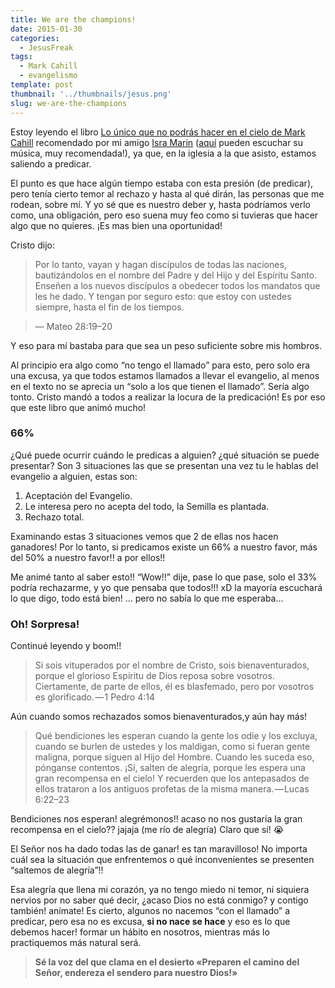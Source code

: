 ```yaml
---
title: We are the champions!
date: 2015-01-30
categories:
  - JesusFreak
tags:
  - Mark Cahill
  - evangelismo
template: post
thumbnail: '../thumbnails/jesus.png'
slug: we-are-the-champions
---
```


Estoy leyendo el libro [Lo único que no podrás hacer en el cielo de Mark Cahill](http://amzn.com/B007L97CQ8) recomendado por mi amigo [Isra Marin](https://twitter.com/isramarin) ([aquí](https://isramarin.bandcamp.com/music 'Isra Marin Bandcamp') pueden escuchar su música, muy recomendada!), ya que, en la iglesia a la que asisto, estamos saliendo a predicar.

El punto es que hace algún tiempo estaba con esta presión (de predicar), pero tenía cierto temor al rechazo y hasta al qué dirán, las personas que me rodean, sobre mí. Y yo sé que es nuestro deber y, hasta podríamos verlo como, una obligación, pero eso suena muy feo como si tuvieras que hacer algo que no quieres. ¡Es mas bien una oportunidad!

Cristo dijo:

> Por lo tanto, vayan y hagan discípulos de todas las naciones, bautizándolos en el nombre del Padre y del Hijo y del Espíritu Santo. Enseñen a los nuevos discípulos a obedecer todos los mandatos que les he dado. Y tengan por seguro esto: que estoy con ustedes siempre, hasta el fin de los tiempos.

> — Mateo 28:19–20

Y eso para mí bastaba para que sea un peso suficiente sobre mis hombros.

Al principio era algo como “no tengo el llamado” para esto, pero solo era una excusa, ya que todos estamos llamados a llevar el evangelio, al menos en el texto no se aprecia un “solo a los que tienen el llamado”. Sería algo tonto. Cristo mandó a todos a realizar la locura de la predicación! Es por eso que este libro que animó mucho!

### 66%

¿Qué puede ocurrir cuándo le predicas a alguien? ¿qué situación se puede presentar? Son 3 situaciones las que se presentan una vez tu le hablas del evangelio a alguien, estas son:

1.  Aceptación del Evangelio.
2.  Le interesa pero no acepta del todo, la Semilla es plantada.
3.  Rechazo total.

Examinando estas 3 situaciones vemos que 2 de ellas nos hacen ganadores! Por lo tanto, si predicamos existe un 66% a nuestro favor, más del 50% a nuestro favor!! a por ellos!!

Me animé tanto al saber esto!! “Wow!!” dije, pase lo que pase, solo el 33% podría rechazarme, y yo que pensaba que todos!!! xD la mayoría escuchará lo que digo, todo está bien! … pero no sabía lo que me esperaba…

### Oh! Sorpresa!

Continué leyendo y boom!!

> Si sois vituperados por el nombre de Cristo, sois bienaventurados, porque el glorioso Espíritu de Dios reposa sobre vosotros. Ciertamente, de parte de ellos, él es blasfemado, pero por vosotros es glorificado. — 1 Pedro 4:14

Aún cuando somos rechazados somos bienaventurados,y aún hay más!

> Qué bendiciones les esperan cuando la gente los odie y los excluya, cuando se burlen de ustedes y los maldigan, como si fueran gente maligna, porque siguen al Hijo del Hombre. Cuando les suceda eso, pónganse contentos. ¡Sí, salten de alegría, porque les espera una gran recompensa en el cielo! Y recuerden que los antepasados de ellos trataron a los antiguos profetas de la misma manera. — Lucas 6:22–23

Bendiciones nos esperan! alegrémonos!! acaso no nos gustaría la gran recompensa en el cielo?? jajaja (me río de alegría) Claro que sí! 😭

El Señor nos ha dado todas las de ganar! es tan maravilloso! No importa cuál sea la situación que enfrentemos o qué inconvenientes se presenten “saltemos de alegría”!!

Esa alegría que llena mi corazón, ya no tengo miedo ni temor, ni siquiera nervios por no saber qué decir, ¿acaso Dios no está conmigo? y contigo también! anímate! Es cierto, algunos no nacemos “con el llamado” a predicar, pero esa no es excusa, **si no nace se hace** y eso es lo que debemos hacer! formar un hábito en nosotros, mientras más lo practiquemos más natural será.

> **Sé la voz del que clama en el desierto «Preparen el camino del Señor, endereza el sendero para nuestro Dios!»**
